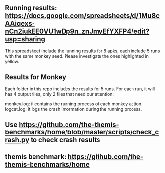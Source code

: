 ## Running results: https://docs.google.com/spreadsheets/d/1Mu8cAAiqexs-nCn2iukEE0VU1wDp9n_znJmyEfYXFP4/edit?usp=sharing

This spreadsheet include the running results for 8 apks, each include 5 runs with the same monkey seed. Please investigate the ones highlighted in yellow.

## Results for Monkey

Each folder in this repo includes the results for 5 runs. For each run, it will has 4 output files, only 2 files that need our attention:

monkey.log: it contains the running process of each monkey action.
logcat.log: it logs the crash information during the running process.


## Use https://github.com/the-themis-benchmarks/home/blob/master/scripts/check_crash.py to check crash results

## themis benchmark: https://github.com/the-themis-benchmarks/home
